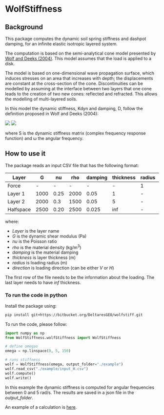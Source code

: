 # WolfStiffness

## Background

This package computes the dynamic soil spring stiffness and dashpot damping,
for an infinite elastic isotropic layered system.

The computation is based on the semi-analytical cone model presented by
[Wolf and Deeks (2004)](https://www.elsevier.com/books/foundation-vibration-analysis/wolf/978-0-7506-6164-5).
This model assumes that the load is applied to a disk.

The model is based on one-dimensional wave propagation surface,
which induces stresses on an area that increases with depth; the
displacements are constant at the cross-section of the cone.
Discontinuities can be modelled by assuming at the interface between
two layers that one cone leads to the creation of two new cones: reflected and
refracted. This allows the modelling of multi-layered soils.

In this model the dynamic stiffness, Kdyn and damping, D, follow the
definition proposed in Wolf and Deeks (2004):

<img src="https://render.githubusercontent.com/render/math?math=K_{dyn}=\Re \left(S\right)">
<img src="https://render.githubusercontent.com/render/math?math=D=\frac{\Im \left(S \right)}{\omega}">

where S is the dynamic stiffness matrix (complex frequency response function)
and ω the angular frequency.

## How to use it
The package reads an input CSV file that has the following format:

| Layer      | G      | nu    | rho    | damping  | thickness  | radius  | direction |
| ---------- | ------ | ----- | ------ | -------- | ---------- | ------- |---------- |
| Force      | -      | -     | -      | -        | -          | 1       | V         |
| Layer 1    | 1000   | 0.25  | 2000   | 0.05     | 1          | -       | -         |
| Layer 2    | 2000   | 0.3   | 1500   | 0.05     | 5          | -       | -         |
| Halfspace  | 2500   | 0.20  | 2500   | 0.025    | inf        | -       | -         |

where:
* _Layer_ is the layer name
* _G_ is the dynamic shear modulus (Pa)
* _nu_ is the Poisson ratio
* _rho_ is the material density (kg/m<sup>3</sup>)
* _damping_ is the material damping
* _thickness_ is layer thickness (m)
* _radius_ is loading radius (m)
* _direction_ is loading direction (can be either _V_ or _H_)

The first row of the file needs to be the information about the loading.
The last layer needs to have _inf_ thickness.

### To run the code in python

Install the package using:
```bash
pip install git+https://bitbucket.org/DeltaresGEO/wolfstiff.git
```

To run the code, please follow:

```python
import numpy as np
from WolfStiffness.wolfStiffness import WolfStiffness

# define omegas
omega = np.linspace(0, 5, 150)

# runs stiffness
wolf = WolfStiffness(omega, output_folder="./example")
wolf.read_csv("./example/input_H.csv")
wolf.compute()
wolf.write()
```
In this example the dynamic stiffness is computed for angular frequencies between 0 and 5 rad/s.
The results are saved in a json file in the _output_folder_.

An example of a calculation is [here](./example.py).
